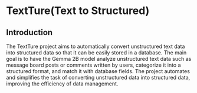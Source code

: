 # TextTure(Text to Structured)

## Introduction

The TextTure project aims to automatically convert unstructured text data into structured data so that it can be easily stored in a database.
The main goal is to have the Gemma 2B model analyze unstructured text data such as message board posts or comments written by users, categorize it into a structured format, and match it with database fields.
The project automates and simplifies the task of converting unstructured data into structured data, improving the efficiency of data management.